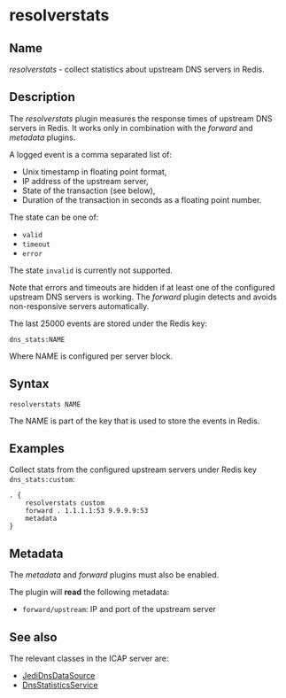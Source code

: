 # resolverstats

## Name

*resolverstats* - collect statistics about upstream DNS servers in Redis.

## Description

The *resolverstats* plugin measures the response times of upstream DNS
servers in Redis. It works only in combination with the *forward*
and *metadata* plugins.

A logged event is a comma separated list of:

* Unix timestamp in floating point format,
* IP address of the upstream server,
* State of the transaction (see below),
* Duration of the transaction in seconds as a floating point number.

The state can be one of:

* `valid`
* `timeout`
* `error`

The state `invalid` is currently not supported.

Note that errors and timeouts are hidden if at least one of the
configured upstream DNS servers is working. The *forward* plugin
detects and avoids non-responsive servers automatically.

The last 25000 events are stored under the Redis key:

    dns_stats:NAME

Where NAME is configured per server block.

## Syntax

~~~
resolverstats NAME
~~~

The NAME is part of the key that is used to store the events in Redis.

## Examples

Collect stats from the configured upstream servers under Redis key `dns_stats:custom`:

~~~ corefile
. {
    resolverstats custom
    forward . 1.1.1.1:53 9.9.9.9:53
    metadata
}
~~~

## Metadata

The *metadata* and *forward* plugins must also be enabled.

The plugin will **read** the following metadata:

* `forward/upstream`: IP and port of the upstream server

## See also

The relevant classes in the ICAP server are:

* [JediDnsDataSource](https://github.com/eblocker/eblocker/blob/develop/eblocker-icapserver/src/main/java/org/eblocker/server/common/data/dns/JedisDnsDataSource.java)
* [DnsStatisticsService](https://github.com/eblocker/eblocker/blob/develop/eblocker-icapserver/src/main/java/org/eblocker/server/http/service/DnsStatisticsService.java)

